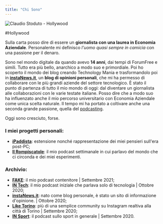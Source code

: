 ```yaml
--- 
title: "Chi Sono"
---
```


![Claudio Stoduto - Hollywood](https://res.cloudinary.com/claudiostoduto/image/upload/v1613929477/fb7rtenzqu8v94abuyif.jpg)

#Hollywood

Sulla carta posso dire di essere un **giornalista con una laurea in Economia Aziendale**. Personalente mi definisco *l'uomo quasi sempre in camicia* con una passione per il denaro. 

Sono nel mondo digitale da quando avevo **14 anni**, dai tempi di ForumFree e simili. Tutto era più bello, anarchico a modo suo e primordiale. Poi ho scoperto il mondo dei blog creando Technology Mania e trasformandolo poi in [**instaNews.it**](https://claudiostoduto.com/blog/instanews-addio/), un **blog di opinioni personali**, che mi ha permesso di collaborare con le più grandi aziende del settore tecnologico. È stato il punto di partenza di tutto il mio mondo di oggi: dal diventare un giornalista alle collaborazioni con le varie testate italiane. Posso dire che a modo suo ha influenzato anche il mio percorso universitario con Economia Aziendale come unica scelta naturale. Il tempo mi ha portato a coltivare anche una seconda grande passione, quella del [podcasting](https://claudiostoduto.com/podcast).

Oggi sono cresciuto, forse. 

### I miei progetti personali:
* **[iPaddista](https://claudiostoduto.com/ipaddista)**: estensione nonché rappresentazione dei miei pensieri sull'era post-PC;
* **[Il Rompiscatole](https://www.claudiostoduto.com/podcast/)**: il mio podcast settimanale in cui parlavo del mondo che ci circonda e dei miei esperimenti.

### Archivio:

* **[FAKE](https://claudiostoduto.com/FAKE)**: il mio podcast contenitore | Settembre 2021;
* **[IN Tech](https://www.claudiostoduto.com/podcast/)**: il mio podcast iniziale che parlava solo di tecnologia | Ottobre 2020;
* **[instaNews.it](https://www.instaNews.it)**: nato come blog personale, è stato un sito di informazione d'opinione. | Ottobre 2020;
* **[Like Torino](https://www.liketorino.it)**: più di una semplice community su Instagram realtiva alla città di Torino | Settembre 2020;
* **[IN Sport](https://www.claudiostoduto.com/podcast/)**: il podcast sullo sport in generale | Settembre 2020.

